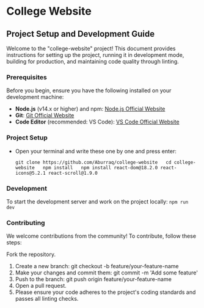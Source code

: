 # College Website

## Project Setup and Development Guide

Welcome to the "college-website" project! This document provides instructions for setting up the project, running it in development mode, building for production, and maintaining code quality through linting.

### Prerequisites

Before you begin, ensure you have the following installed on your development machine:

- **Node.js** (v14.x or higher) and npm: [Node.js Official Website](https://nodejs.org/)
- **Git**: [Git Official Website](https://git-scm.com/)
- **Code Editor** (recommended: VS Code): [VS Code Official Website](https://code.visualstudio.com/)

### Project Setup

- Open your terminal and write these one by one and press enter:

   ``
   git clone https://github.com/Aburraq/college-website  
   cd college-website  
   npm install  
  npm install react-dom@18.2.0 react-icons@5.2.1 react-scroll@1.9.0  
  ``
### Development
To start the development server and work on the project locally:
``
npm run dev
``

### Contributing
We welcome contributions from the community! To contribute, follow these steps:

Fork the repository.
1) Create a new branch: git checkout -b feature/your-feature-name
2) Make your changes and commit them: git commit -m 'Add some feature'
3) Push to the branch: git push origin feature/your-feature-name
4) Open a pull request.
5) Please ensure your code adheres to the project's coding standards and passes all linting checks.
